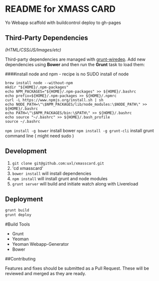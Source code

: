 # README for XMASS CARD

Yo Webapp scaffold with buildcontrol deploy to gh-pages

## Third-Party Dependencies

*(HTML/CSS/JS/Images/etc)*

Third-party dependencies are managed with [grunt-wiredep](https://github.com/stephenplusplus/grunt-wiredep). Add new dependencies using **Bower** and then run the **Grunt** task to load them:

####install node and npm - recipe is no SUDO install of node
```
brew install node --without-npm
mkdir "${HOME}/.npm-packages"
echo NPM_PACKAGES="${HOME}/.npm-packages" >> ${HOME}/.bashrc
echo prefix=${HOME}/.npm-packages >> ${HOME}/.npmrc
curl -L https://www.npmjs.org/install.sh | sh
echo NODE_PATH=\"\$NPM_PACKAGES/lib/node_modules:\$NODE_PATH\" >> ${HOME}/.bashrc
echo PATH=\"\$NPM_PACKAGES/bin:\$PATH\" >> ${HOME}/.bashrc
echo source "~/.bashrc" >> ${HOME}/.bash_profile
source ~/.bashrc
```

`npm install -g bower` install bower
`npm install -g grunt-cli` install grunt command line ( might need sudo )

## Development
1. `git clone git@github.com:uxl/xmasscard.git`
2. 'cd xmasscard'
3. `bower install` will install dependencies
4. `npm install` will install grunt and node modules
5. `grunt server` will build and initiate watch along with Livereload

## Deployment
``` sh
grunt build
grunt deploy
```

#Build Tools

* Grunt
* Yeoman
* Yeoman Webapp-Generator
* Bower

##Contributing

Features and fixes should be submitted as a Pull Request. These will be reviewed and merged as they are ready.

